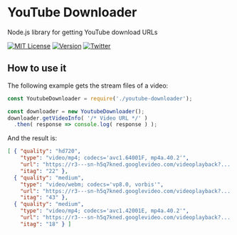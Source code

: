 # YouTube Downloader
Node.js library for getting YouTube download URLs


[![MIT License](https://img.shields.io/badge/license-MIT-blue.svg)](http://opensource.org/licenses/MIT)
[![Version](https://img.shields.io/npm/v/youtube-downloader-links.svg)](https://www.npmjs.org/package/youtube-downloader-links)
[![Twitter](	https://img.shields.io/twitter/url/http/shields.io.svg?style=social)](https://twitter.com/luissacristan)

## How to use it

The following example gets the stream files of a video:

```javascript
const YoutubeDownloader = require('./youtube-downloader');

const downloader = new YoutubeDownloader();
downloader.getVideoInfo( '/* Video URL */' )
  .then( response => console.log( response ) );
```

And the result is:

```json
[ { "quality": "hd720",
    "type": "video/mp4; codecs='avc1.64001F, mp4a.40.2'",
    "url": "https://r3---sn-h5q7kned.googlevideo.com/videoplayback?.....",
    "itag": "22" },
  { "quality": "medium",
    "type": "video/webm; codecs='vp8.0, vorbis'",
    "url": "https://r3---sn-h5q7kned.googlevideo.com/videoplayback?.....",
    "itag": "43" },
  { "quality": "medium",
    "type": "video/mp4; codecs='avc1.42001E, mp4a.40.2'",
    "url": "https://r3---sn-h5q7kned.googlevideo.com/videoplayback?......",
    "itag": "18" } ]
```
